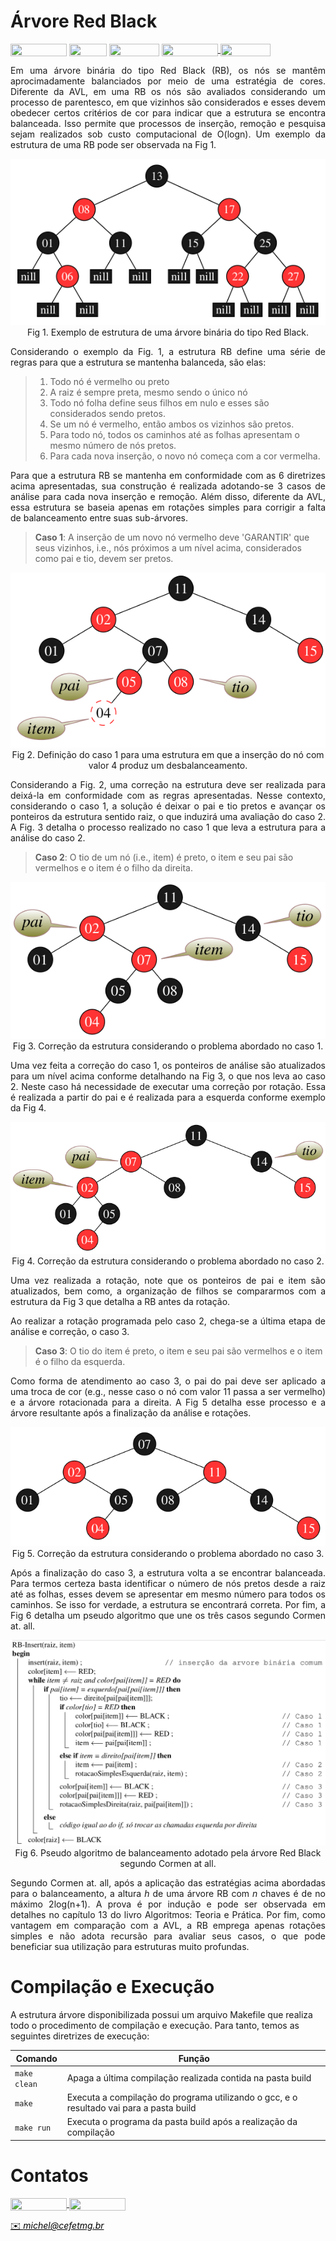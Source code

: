 # Árvore Red Black

<div style="display: inline-block;">
<img align="center" height="20px" width="90px" src="https://img.shields.io/badge/Maintained%3F-yes-green.svg"/> 
<img align="center" height="20px" width="60px" src="https://img.shields.io/badge/C%2B%2B-00599C?style=for-the-badge&logo=c%2B%2B&logoColor=white"/> 
<img align="center" height="20px" width="80px" src="https://img.shields.io/badge/Made%20for-VSCode-1f425f.svg"/> 
<a href="https://github.com/mpiress/midpy/issues">
<img align="center" height="20px" width="90px" src="https://img.shields.io/badge/contributions-welcome-brightgreen.svg?style=flat"/>
<img align="center" height="20px" width="80px" src="https://badgen.net/badge/license/MIT/green"/>
</a> 
</div>

<p> </p>
<p> </p>

<p align="justify">
	Em uma árvore binária do tipo Red Black (RB), os nós se mantêm aprocimadamente balanciados por meio de uma estratégia de cores. Diferente da AVL, em uma RB os nós são avaliados considerando um processo de parentesco, em que vizinhos são considerados e esses devem obedecer certos critérios de cor para indicar que a estrutura se encontra balanceada. Isso permite que processos de inserção, remoção e pesquisa sejam realizados sob custo computacional de O(logn). Um exemplo da estrutura de uma RB pode ser observada na Fig 1.
</p>


<p align="center">
  <img src="imgs/rb.png" /><br/>
  <caption>Fig 1. Exemplo de estrutura de uma árvore binária do tipo Red Black.</caption>
</p>

<p align="justify">
Considerando o exemplo da Fig. 1, a estrutura RB define uma série de regras para que a estrutura se mantenha balanceda, são elas: 
</p>

>
> 1. Todo nó é vermelho ou preto
> 2. A raiz é sempre preta, mesmo sendo o único nó
> 3. Todo nó folha define seus filhos em nulo e esses são considerados sendo pretos. 
> 4. Se um nó é vermelho, então ambos os vizinhos são pretos.
> 5. Para todo nó, todos os caminhos até as folhas apresentam o mesmo número de nós pretos. 
> 6. Para cada nova inserção, o novo nó começa com a cor vermelha.
>

<p align="justify">
	Para que a estrutura RB se mantenha em conformidade com as 6 diretrizes acima apresentadas, sua construção é realizada adotando-se 3 casos de análise para cada nova inserção e remoção. Além disso, diferente da AVL, essa estrutura se baseia apenas em rotações simples para corrigir a falta de balanceamento entre suas sub-árvores.
</p>

>
> **Caso 1**: A inserção de um novo nó vermelho deve 'GARANTIR' que seus vizinhos, i.e., nós próximos a um nível acima, considerados como pai e tio, devem ser pretos. 
>  

<p align="center">
  <img src="imgs/caso1.png" /><br/>
  <caption>Fig 2. Definição do caso 1 para uma estrutura em que a inserção do nó com valor 4 produz um desbalanceamento.</caption>
</p>

<p align="justify">
Considerando a Fig. 2, uma correção na estrutura deve ser realizada para deixá-la em conformidade com as regras apresentadas. Nesse contexto, considerando o caso 1, a solução é deixar o pai e tio pretos e avançar os ponteiros da estrutura sentido raiz, o que induzirá uma avaliação do caso 2. A Fig. 3 detalha o processo realizado no caso 1 que leva a estrutura para a análise do caso 2. 
</p>

>
> **Caso 2**: O tio de um nó (i.e., item) é preto, o item e seu pai são vermelhos e o item é o filho da direita.
> 


<p align="center">
  <img src="imgs/caso1c.png" /><br/>
  <caption>Fig 3. Correção da estrutura considerando o problema abordado no caso 1.</caption>
</p>

<p align="justify">
Uma vez feita a correção do caso 1, os ponteiros de análise são atualizados para um nível acima conforme detalhando na Fig 3, o que nos leva ao caso 2. Neste caso há necessidade de executar uma correção por rotação. Essa é realizada a partir do pai e é realizada para a esquerda conforme exemplo da Fig 4. 
</p>

<p align="center">
  <img src="imgs/caso2.png" /><br/>
  <caption>Fig 4. Correção da estrutura considerando o problema abordado no caso 2.</caption>
</p>


<p align="justify">
	Uma vez realizada a rotação, note que os ponteiros de pai e item são atualizados, bem como, a organização de filhos se compararmos com a estrutura da Fig 3 que detalha a RB antes da rotação. 
</p>

<p align="justify">
	Ao realizar a rotação programada pelo caso 2, chega-se a última etapa de análise e correção, o caso 3. 
</p>

>
> **Caso 3**: O tio do item é preto, o item e seu pai são vermelhos e o item é o filho da esquerda. 
> 

<p align="justify">
Como forma de atendimento ao caso 3, o pai do pai deve ser aplicado a uma troca de cor (e.g., nesse caso o nó com valor 11 passa a ser vermelho) e a árvore rotacionada para a direita. A Fig 5 detalha esse processo e a árvore resultante após a finalização da análise e rotações.
</p>

<p align="center">
  <img src="imgs/caso3.png" /><br/>
  <caption>Fig 5. Correção da estrutura considerando o problema abordado no caso 3.</caption>
</p>

<p align="justify">
 Após a finalização do caso 3, a estrutura volta a se encontrar balanceada. Para termos certeza basta identificar o número de nós pretos desde a raiz até as folhas, esses devem se apresentar em mesmo número para todos os caminhos. Se isso for verdade, a estrutura se encontrará correta. Por fim, a Fig 6 detalha um pseudo algoritmo que une os três casos segundo Cormen at. all. 
</p>

<p align="center">
  <img src="imgs/alg.png" /><br/>
  <caption>Fig 6. Pseudo algoritmo de balanceamento adotado pela árvore Red Black segundo Cormen at all.</caption>
</p>

<p align="justify">
	Segundo Cormen at. all, após a aplicação das estratégias acima abordadas para o balanceamento, a altura <i>h</i> de uma árvore RB com <i>n</i> chaves é de no máximo 2log(n+1). A prova é por indução e pode ser observada em detalhes no capítulo 13 do livro Algoritmos: Teoria e Prática. Por fim, como vantagem em comparação com a AVL, a RB emprega apenas rotações simples e não adota recursão para avaliar seus casos, o que pode beneficiar sua utilização para estruturas muito profundas.  
</p>

# Compilação e Execução

A estrutura árvore disponibilizada possui um arquivo Makefile que realiza todo o procedimento de compilação e execução. Para tanto, temos as seguintes diretrizes de execução:


| Comando                |  Função                                                                                           |                     
| -----------------------| ------------------------------------------------------------------------------------------------- |
|  `make clean`          | Apaga a última compilação realizada contida na pasta build                                        |
|  `make`                | Executa a compilação do programa utilizando o gcc, e o resultado vai para a pasta build           |
|  `make run`            | Executa o programa da pasta build após a realização da compilação                                 |


# Contatos

<div style="display: inline-block;">
<a href="https://t.me/michelpires369">
<img align="center" height="20px" width="90px" src="https://img.shields.io/badge/Telegram-2CA5E0?style=for-the-badge&logo=telegram&logoColor=white"/> 
</a>

<a href="https://www.linkedin.com/in/michelpiressilva/">
<img align="center" height="20px" width="90px" src="https://img.shields.io/badge/LinkedIn-0077B5?style=for-the-badge&logo=linkedin&logoColor=white"/>
</a>

</div>

<p> </p>


<a style="color:black" href="mailto:michel@cefetmg.br?subject=[GitHub]%20Source%20Dynamic%20Lists">
✉️ <i>michel@cefetmg.br</i>
</a>

